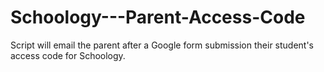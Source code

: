 # Schoology---Parent-Access-Code
Script will email the parent after a Google form submission their student's access code for Schoology.
